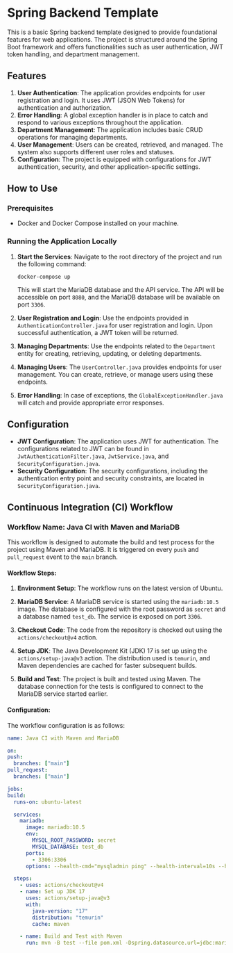 # Spring Backend Template

This is a basic Spring backend template designed to provide foundational features for web applications. The project is structured around the Spring Boot framework and offers functionalities such as user authentication, JWT token handling, and department management.

## Features

1. **User Authentication**: The application provides endpoints for user registration and login. It uses JWT (JSON Web Tokens) for authentication and authorization.
2. **Error Handling**: A global exception handler is in place to catch and respond to various exceptions throughout the application.
3. **Department Management**: The application includes basic CRUD operations for managing departments.
4. **User Management**: Users can be created, retrieved, and managed. The system also supports different user roles and statuses.
5. **Configuration**: The project is equipped with configurations for JWT authentication, security, and other application-specific settings.

## How to Use

### Prerequisites

- Docker and Docker Compose installed on your machine.

### Running the Application Locally

1. **Start the Services**: Navigate to the root directory of the project and run the following command:
   ```
   docker-compose up
   ```
   This will start the MariaDB database and the API service. The API will be accessible on port `8080`, and the MariaDB database will be available on port `3306`.

2. **User Registration and Login**: Use the endpoints provided in `AuthenticationController.java` for user registration and login. Upon successful authentication, a JWT token will be returned.

3. **Managing Departments**: Use the endpoints related to the `Department` entity for creating, retrieving, updating, or deleting departments.

4. **Managing Users**: The `UserController.java` provides endpoints for user management. You can create, retrieve, or manage users using these endpoints.

5. **Error Handling**: In case of exceptions, the `GlobalExceptionHandler.java` will catch and provide appropriate error responses.

## Configuration

- **JWT Configuration**: The application uses JWT for authentication. The configurations related to JWT can be found in `JwtAuthenticationFilter.java`, `JwtService.java`, and `SecurityConfiguration.java`.
- **Security Configuration**: The security configurations, including the authentication entry point and security constraints, are located in `SecurityConfiguration.java`.
## Continuous Integration (CI) Workflow

### Workflow Name: Java CI with Maven and MariaDB

This workflow is designed to automate the build and test process for the project using Maven and MariaDB. It is triggered on every `push` and `pull_request` event to the `main` branch.

#### Workflow Steps:

1. **Environment Setup**: The workflow runs on the latest version of Ubuntu.

2. **MariaDB Service**: A MariaDB service is started using the `mariadb:10.5` image. The database is configured with the root password as `secret` and a database named `test_db`. The service is exposed on port `3306`.

3. **Checkout Code**: The code from the repository is checked out using the `actions/checkout@v4` action.

4. **Setup JDK**: The Java Development Kit (JDK) 17 is set up using the `actions/setup-java@v3` action. The distribution used is `temurin`, and Maven dependencies are cached for faster subsequent builds.

5. **Build and Test**: The project is built and tested using Maven. The database connection for the tests is configured to connect to the MariaDB service started earlier.

#### Configuration:

The workflow configuration is as follows:

  ```yaml
name: Java CI with Maven and MariaDB

on:
  push:
    branches: ["main"]
  pull_request:
    branches: ["main"]

jobs:
  build:
    runs-on: ubuntu-latest

    services:
      mariadb:
        image: mariadb:10.5
        env:
          MYSQL_ROOT_PASSWORD: secret
          MYSQL_DATABASE: test_db
        ports:
          - 3306:3306
        options: --health-cmd="mysqladmin ping" --health-interval=10s --health-timeout=5s --health-retries=5

    steps:
      - uses: actions/checkout@v4
      - name: Set up JDK 17
        uses: actions/setup-java@v3
        with:
          java-version: "17"
          distribution: "temurin"
          cache: maven

      - name: Build and Test with Maven
        run: mvn -B test --file pom.xml -Dspring.datasource.url=jdbc:mariadb://localhost:3306/test_db -Dspring.datasource.username=root -Dspring.datasource.password=secret
  ```
